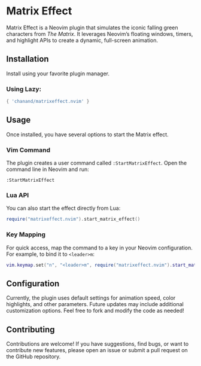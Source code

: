# Matrix Effect

Matrix Effect is a Neovim plugin that simulates the iconic falling green characters from *The Matrix*. It leverages Neovim’s floating windows, timers, and highlight APIs to create a dynamic, full-screen animation.

## Installation

Install using your favorite plugin manager.

### Using Lazy:

```lua
{ 'chanand/matrixeffect.nvim' }
```
## Usage

Once installed, you have several options to start the Matrix effect.

### Vim Command

The plugin creates a user command called `:StartMatrixEffect`. Open the command line in Neovim and run:

```vim
:StartMatrixEffect
```

### Lua API

You can also start the effect directly from Lua:

```lua
require("matrixeffect.nvim").start_matrix_effect()
```

### Key Mapping

For quick access, map the command to a key in your Neovim configuration. For example, to bind it to `<leader>m`:

```lua
vim.keymap.set("n", "<leader>m", require("matrixeffect.nvim").start_matrix_effect)
```

## Configuration

Currently, the plugin uses default settings for animation speed, color highlights, and other parameters. Future updates may include additional customization options. Feel free to fork and modify the code as needed!

## Contributing

Contributions are welcome! If you have suggestions, find bugs, or want to contribute new features, please open an issue or submit a pull request on the GitHub repository.

